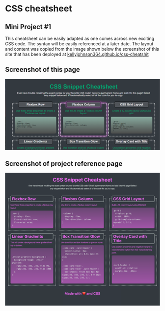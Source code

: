 # CSS cheatsheet

## Mini Project #1
This cheatsheet can be easily adapted as one comes across new exciting CSS code.  The syntax will be easily referenced at a later date.  The layout and content was copied from the image shown below the screenshot of this site that has been deployed at [kellyjohnson364.github.io/css-cheatshit](https://kellyjohnson364.github.io/css-cheatsheet/)

## Screenshot of this page
![Screenshot of project ](assets/images/screenshot-2.png)



## Screenshot of project reference page
![Screenshot of project reference page](assets/images/screenshot-1.png)

